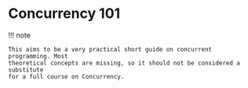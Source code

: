 # Concurrency 101

!!! note

    This aims to be a very practical short guide on concurrent programming. Most
    theoretical concepts are missing, so it should not be considered a substitute
    for a full course on Concurrency.
